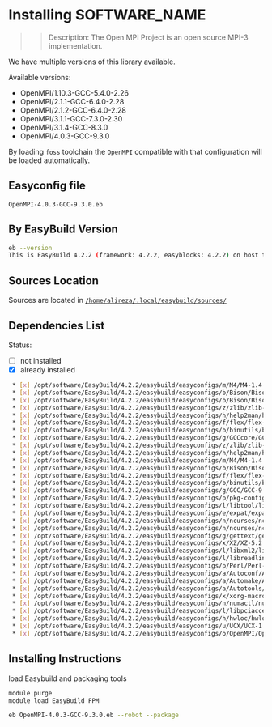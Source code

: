 # Installing SOFTWARE_NAME

>> Description: The Open MPI Project is an open source MPI-3 implementation.

We have multiple versions of this library available.

Available versions:

* OpenMPI/1.10.3-GCC-5.4.0-2.26
* OpenMPI/2.1.1-GCC-6.4.0-2.28
* OpenMPI/2.1.2-GCC-6.4.0-2.28
* OpenMPI/3.1.1-GCC-7.3.0-2.30
* OpenMPI/3.1.4-GCC-8.3.0
* OpenMPI/4.0.3-GCC-9.3.0

By loading `foss` toolchain the `OpenMPI` compatible with that configuration will be loaded automatically.

## Easyconfig file

`OpenMPI-4.0.3-GCC-9.3.0.eb`

## By EasyBuild Version

```bash
eb --version
This is EasyBuild 4.2.2 (framework: 4.2.2, easyblocks: 4.2.2) on host test1.nhpcc.iut.
```

## Sources Location

Sources are located in [`/home/alireza/.local/easybuild/sources/`](sftp://alireza@172.16.189.18/home/alireza/.local/easybuild)

## Dependencies List

Status:

* [ ] not installed
* [X] already installed

```bash
 * [x] /opt/software/EasyBuild/4.2.2/easybuild/easyconfigs/m/M4/M4-1.4.18.eb (module: M4/1.4.18)
 * [x] /opt/software/EasyBuild/4.2.2/easybuild/easyconfigs/b/Bison/Bison-3.3.2.eb (module: Bison/3.3.2)
 * [x] /opt/software/EasyBuild/4.2.2/easybuild/easyconfigs/b/Bison/Bison-3.5.3.eb (module: Bison/3.5.3)
 * [x] /opt/software/EasyBuild/4.2.2/easybuild/easyconfigs/z/zlib/zlib-1.2.11.eb (module: zlib/1.2.11)
 * [x] /opt/software/EasyBuild/4.2.2/easybuild/easyconfigs/h/help2man/help2man-1.47.4.eb (module: help2man/1.47.4)
 * [x] /opt/software/EasyBuild/4.2.2/easybuild/easyconfigs/f/flex/flex-2.6.4.eb (module: flex/2.6.4)
 * [x] /opt/software/EasyBuild/4.2.2/easybuild/easyconfigs/b/binutils/binutils-2.34.eb (module: binutils/2.34)
 * [x] /opt/software/EasyBuild/4.2.2/easybuild/easyconfigs/g/GCCcore/GCCcore-9.3.0.eb (module: GCCcore/9.3.0)
 * [x] /opt/software/EasyBuild/4.2.2/easybuild/easyconfigs/z/zlib/zlib-1.2.11-GCCcore-9.3.0.eb (module: zlib/1.2.11-GCCcore-9.3.0)
 * [x] /opt/software/EasyBuild/4.2.2/easybuild/easyconfigs/h/help2man/help2man-1.47.12-GCCcore-9.3.0.eb (module: help2man/1.47.12-GCCcore-9.3.0)
 * [x] /opt/software/EasyBuild/4.2.2/easybuild/easyconfigs/m/M4/M4-1.4.18-GCCcore-9.3.0.eb (module: M4/1.4.18-GCCcore-9.3.0)
 * [x] /opt/software/EasyBuild/4.2.2/easybuild/easyconfigs/b/Bison/Bison-3.5.3-GCCcore-9.3.0.eb (module: Bison/3.5.3-GCCcore-9.3.0)
 * [x] /opt/software/EasyBuild/4.2.2/easybuild/easyconfigs/f/flex/flex-2.6.4-GCCcore-9.3.0.eb (module: flex/2.6.4-GCCcore-9.3.0)
 * [x] /opt/software/EasyBuild/4.2.2/easybuild/easyconfigs/b/binutils/binutils-2.34-GCCcore-9.3.0.eb (module: binutils/2.34-GCCcore-9.3.0)
 * [x] /opt/software/EasyBuild/4.2.2/easybuild/easyconfigs/g/GCC/GCC-9.3.0.eb (module: GCC/9.3.0)
 * [x] /opt/software/EasyBuild/4.2.2/easybuild/easyconfigs/p/pkg-config/pkg-config-0.29.2-GCCcore-9.3.0.eb (module: pkg-config/0.29.2-GCCcore-9.3.0)
 * [x] /opt/software/EasyBuild/4.2.2/easybuild/easyconfigs/l/libtool/libtool-2.4.6-GCCcore-9.3.0.eb (module: libtool/2.4.6-GCCcore-9.3.0)
 * [x] /opt/software/EasyBuild/4.2.2/easybuild/easyconfigs/e/expat/expat-2.2.9-GCCcore-9.3.0.eb (module: expat/2.2.9-GCCcore-9.3.0)
 * [x] /opt/software/EasyBuild/4.2.2/easybuild/easyconfigs/n/ncurses/ncurses-6.2-GCCcore-9.3.0.eb (module: ncurses/6.2-GCCcore-9.3.0)
 * [x] /opt/software/EasyBuild/4.2.2/easybuild/easyconfigs/n/ncurses/ncurses-6.1.eb (module: ncurses/6.1)
 * [x] /opt/software/EasyBuild/4.2.2/easybuild/easyconfigs/g/gettext/gettext-0.20.1.eb (module: gettext/0.20.1)
 * [x] /opt/software/EasyBuild/4.2.2/easybuild/easyconfigs/x/XZ/XZ-5.2.5-GCCcore-9.3.0.eb (module: XZ/5.2.5-GCCcore-9.3.0)
 * [x] /opt/software/EasyBuild/4.2.2/easybuild/easyconfigs/l/libxml2/libxml2-2.9.10-GCCcore-9.3.0.eb (module: libxml2/2.9.10-GCCcore-9.3.0)
 * [x] /opt/software/EasyBuild/4.2.2/easybuild/easyconfigs/l/libreadline/libreadline-8.0-GCCcore-9.3.0.eb (module: libreadline/8.0-GCCcore-9.3.0)
 * [x] /opt/software/EasyBuild/4.2.2/easybuild/easyconfigs/p/Perl/Perl-5.30.2-GCCcore-9.3.0.eb (module: Perl/5.30.2-GCCcore-9.3.0)
 * [x] /opt/software/EasyBuild/4.2.2/easybuild/easyconfigs/a/Autoconf/Autoconf-2.69-GCCcore-9.3.0.eb (module: Autoconf/2.69-GCCcore-9.3.0)
 * [x] /opt/software/EasyBuild/4.2.2/easybuild/easyconfigs/a/Automake/Automake-1.16.1-GCCcore-9.3.0.eb (module: Automake/1.16.1-GCCcore-9.3.0)
 * [x] /opt/software/EasyBuild/4.2.2/easybuild/easyconfigs/a/Autotools/Autotools-20180311-GCCcore-9.3.0.eb (module: Autotools/20180311-GCCcore-9.3.0)
 * [x] /opt/software/EasyBuild/4.2.2/easybuild/easyconfigs/x/xorg-macros/xorg-macros-1.19.2-GCCcore-9.3.0.eb (module: xorg-macros/1.19.2-GCCcore-9.3.0)
 * [x] /opt/software/EasyBuild/4.2.2/easybuild/easyconfigs/n/numactl/numactl-2.0.13-GCCcore-9.3.0.eb (module: numactl/2.0.13-GCCcore-9.3.0)
 * [x] /opt/software/EasyBuild/4.2.2/easybuild/easyconfigs/l/libpciaccess/libpciaccess-0.16-GCCcore-9.3.0.eb (module: libpciaccess/0.16-GCCcore-9.3.0)
 * [x] /opt/software/EasyBuild/4.2.2/easybuild/easyconfigs/h/hwloc/hwloc-2.2.0-GCCcore-9.3.0.eb (module: hwloc/2.2.0-GCCcore-9.3.0)
 * [x] /opt/software/EasyBuild/4.2.2/easybuild/easyconfigs/u/UCX/UCX-1.8.0-GCCcore-9.3.0.eb (module: UCX/1.8.0-GCCcore-9.3.0)
 * [x] /opt/software/EasyBuild/4.2.2/easybuild/easyconfigs/o/OpenMPI/OpenMPI-4.0.3-GCC-9.3.0.eb (module: OpenMPI/4.0.3-GCC-9.3.0)
```

## Installing Instructions

load Easybuild and packaging tools

```bash
module purge
module load EasyBuild FPM

eb OpenMPI-4.0.3-GCC-9.3.0.eb --robot --package
```
